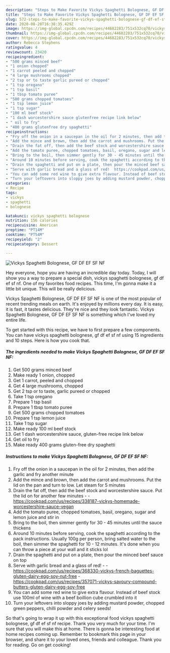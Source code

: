 ```yaml
---
description: "Steps to Make Favorite Vickys Spaghetti Bolognese, GF DF EF SF NF"
title: "Steps to Make Favorite Vickys Spaghetti Bolognese, GF DF EF SF NF"
slug: 572-steps-to-make-favorite-vickys-spaghetti-bolognese-gf-df-ef-sf-nf
date: 2020-08-28T16:38:35.429Z
image: https://img-global.cpcdn.com/recipes/44682283/751x532cq70/vickys-spaghetti-bolognese-gf-df-ef-sf-nf-recipe-main-photo.jpg
thumbnail: https://img-global.cpcdn.com/recipes/44682283/751x532cq70/vickys-spaghetti-bolognese-gf-df-ef-sf-nf-recipe-main-photo.jpg
cover: https://img-global.cpcdn.com/recipes/44682283/751x532cq70/vickys-spaghetti-bolognese-gf-df-ef-sf-nf-recipe-main-photo.jpg
author: Rebecca Stephens
ratingvalue: 4
reviewcount: 23420
recipeingredient:
- "500 grams minced beef"
- "1 onion chopped"
- "1 carrot peeled and chopped"
- "4 large mushrooms chopped"
- "2 tsp or to taste garlic pureed or chopped"
- "1 tsp oregano"
- "1 tsp basil"
- "1 tbsp tomato puree"
- "500 grams chopped tomatoes"
- "1 tsp lemon juice"
- "1 tsp sugar"
- "100 ml beef stock"
- "1 dash worcestershire sauce glutenfree recipe link below"
- " oil to fry"
- "400 grams glutenfree dry spaghetti"
recipeinstructions:
- "Fry off the onion in a saucepan in the oil for 2 minutes, then add the garlic and fry another minute"
- "Add the mince and brown, then add the carrot and mushrooms. Put the lid on the pan and turn to low. Let steam for 5 minutes"
- "Drain the fat off, then add the beef stock and worcestershire sauce. Put the lid on for another few minutes  https://cookpad.com/us/recipes/338187-vickys-homemade-worcestershire-sauce-vegan"
- "Add the tomato puree, chopped tomatoes, basil, oregano, sugar and lemon juice and stir in"
- "Bring to the boil, then simmer gently for 30 - 45 minutes until the sauce thickens"
- "Around 10 minutes before serving, cook the spaghetti according to the pack instructions. Usually 100g per person, bring salted water to the boil, then simmer the spaghetti for 10 - 12 minutes. It&#39;s done when you can throw a piece at your wall and it sticks lol"
- "Drain the spaghetti and put on a plate, then pour the minced beef sauce on top"
- "Serve with garlic bread and a glass of red!  https://cookpad.com/us/recipes/368330-vickys-french-baguettes-gluten-dairy-egg-soy-nut-free https://cookpad.com/us/recipes/357071-vickys-savoury-compound-butters-gluten-dairy-egg-soy-free"
- "You can add some red wine to give extra flavour. Instead of beef stock use 100ml of wine with a beef boillion cube crumbled into it"
- "Turn your leftovers into sloppy joes by adding mustard powder, chopped green peppers, chilli powder and celery seeds!"
categories:
- Recipe
tags:
- vickys
- spaghetti
- bolognese

katakunci: vickys spaghetti bolognese 
nutrition: 156 calories
recipecuisine: American
preptime: "PT14M"
cooktime: "PT54M"
recipeyield: "2"
recipecategory: Dessert

---
```



![Vickys Spaghetti Bolognese, GF DF EF SF NF](https://img-global.cpcdn.com/recipes/44682283/751x532cq70/vickys-spaghetti-bolognese-gf-df-ef-sf-nf-recipe-main-photo.jpg)

Hey everyone, hope you are having an incredible day today. Today, I will show you a way to prepare a special dish, vickys spaghetti bolognese, gf df ef sf nf. One of my favorites food recipes. This time, I'm gonna make it a little bit unique. This will be really delicious.

Vickys Spaghetti Bolognese, GF DF EF SF NF is one of the most popular of recent trending meals on earth. It's enjoyed by millions every day. It is easy, it is fast, it tastes delicious. They're nice and they look fantastic. Vickys Spaghetti Bolognese, GF DF EF SF NF is something which I've loved my entire life.




To get started with this recipe, we have to first prepare a few components. You can have vickys spaghetti bolognese, gf df ef sf nf using 15 ingredients and 10 steps. Here is how you cook that.

<!--inarticleads1-->

##### The ingredients needed to make Vickys Spaghetti Bolognese, GF DF EF SF NF:

1. Get 500 grams minced beef
1. Make ready 1 onion, chopped
1. Get 1 carrot, peeled and chopped
1. Get 4 large mushrooms, chopped
1. Get 2 tsp or to taste, garlic pureed or chopped
1. Take 1 tsp oregano
1. Prepare 1 tsp basil
1. Prepare 1 tbsp tomato puree
1. Get 500 grams chopped tomatoes
1. Prepare 1 tsp lemon juice
1. Take 1 tsp sugar
1. Make ready 100 ml beef stock
1. Get 1 dash worcestershire sauce, gluten-free recipe link below
1. Get  oil to fry
1. Make ready 400 grams gluten-free dry spaghetti




<!--inarticleads2-->

##### Instructions to make Vickys Spaghetti Bolognese, GF DF EF SF NF:

1. Fry off the onion in a saucepan in the oil for 2 minutes, then add the garlic and fry another minute
1. Add the mince and brown, then add the carrot and mushrooms. Put the lid on the pan and turn to low. Let steam for 5 minutes
1. Drain the fat off, then add the beef stock and worcestershire sauce. Put the lid on for another few minutes -  - https://cookpad.com/us/recipes/338187-vickys-homemade-worcestershire-sauce-vegan
1. Add the tomato puree, chopped tomatoes, basil, oregano, sugar and lemon juice and stir in
1. Bring to the boil, then simmer gently for 30 - 45 minutes until the sauce thickens
1. Around 10 minutes before serving, cook the spaghetti according to the pack instructions. Usually 100g per person, bring salted water to the boil, then simmer the spaghetti for 10 - 12 minutes. It&#39;s done when you can throw a piece at your wall and it sticks lol
1. Drain the spaghetti and put on a plate, then pour the minced beef sauce on top
1. Serve with garlic bread and a glass of red! -  - https://cookpad.com/us/recipes/368330-vickys-french-baguettes-gluten-dairy-egg-soy-nut-free - https://cookpad.com/us/recipes/357071-vickys-savoury-compound-butters-gluten-dairy-egg-soy-free
1. You can add some red wine to give extra flavour. Instead of beef stock use 100ml of wine with a beef boillion cube crumbled into it
1. Turn your leftovers into sloppy joes by adding mustard powder, chopped green peppers, chilli powder and celery seeds!




So that's going to wrap it up with this exceptional food vickys spaghetti bolognese, gf df ef sf nf recipe. Thank you very much for your time. I'm sure that you will make this at home. There is gonna be interesting food at home recipes coming up. Remember to bookmark this page in your browser, and share it to your loved ones, friends and colleague. Thank you for reading. Go on get cooking!
